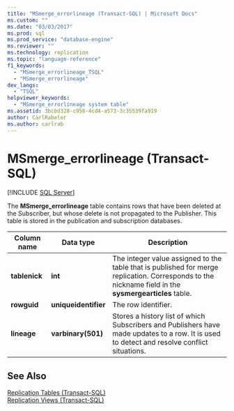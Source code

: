 ```yaml
---
title: "MSmerge_errorlineage (Transact-SQL) | Microsoft Docs"
ms.custom: ""
ms.date: "03/03/2017"
ms.prod: sql
ms.prod_service: "database-engine"
ms.reviewer: ""
ms.technology: replication
ms.topic: "language-reference"
f1_keywords: 
  - "MSmerge_errorlineage_TSQL"
  - "MSmerge_errorlineage"
dev_langs: 
  - "TSQL"
helpviewer_keywords: 
  - "MSmerge_errorlineage system table"
ms.assetid: 3bcbd328-c958-4cd4-a573-3c35539fa919
author: CarlRabeler
ms.author: carlrab
---
```

# MSmerge_errorlineage (Transact-SQL)
[!INCLUDE [SQL Server](../../includes/applies-to-version/sqlserver.md)]

  The **MSmerge_errorlineage** table contains rows that have been deleted at the Subscriber, but whose delete is not propagated to the Publisher. This table is stored in the publication and subscription databases.  
  
|Column name|Data type|Description|  
|-----------------|---------------|-----------------|  
|**tablenick**|**int**|The integer value assigned to the table that is published for merge replication. Corresponds to the nickname field in the **sysmergearticles** table.|  
|**rowguid**|**uniqueidentifier**|The row identifier.|  
|**lineage**|**varbinary(501)**|Stores a history list of which Subscribers and Publishers have made updates to a row. It is used to detect and resolve conflict situations.|  
  
## See Also  
 [Replication Tables &#40;Transact-SQL&#41;](../../relational-databases/system-tables/replication-tables-transact-sql.md)   
 [Replication Views &#40;Transact-SQL&#41;](../../relational-databases/system-views/replication-views-transact-sql.md)  
  
  
